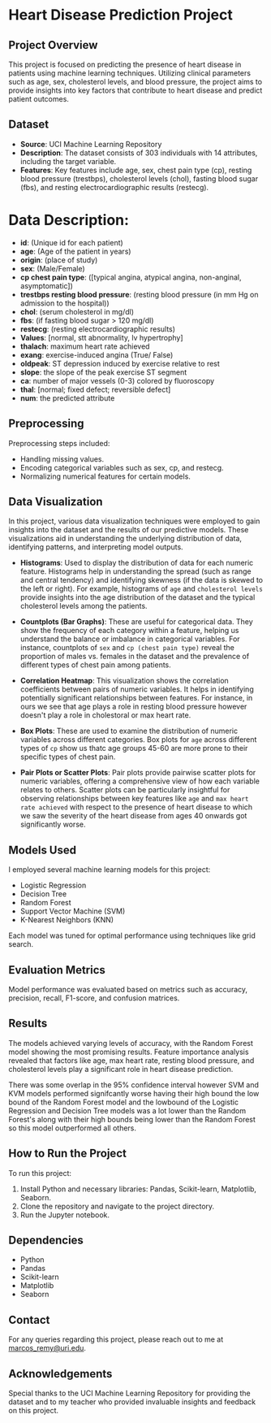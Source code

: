 # Heart Disease Prediction Project

## Project Overview
This project is focused on predicting the presence of heart disease in patients using machine learning techniques. Utilizing clinical parameters such as age, sex, cholesterol levels, and blood pressure, the project aims to provide insights into key factors that contribute to heart disease and predict patient outcomes.

## Dataset
- **Source**: UCI Machine Learning Repository
- **Description**: The dataset consists of 303 individuals with 14 attributes, including the target variable.
- **Features**: Key features include age, sex, chest pain type (cp), resting blood pressure (trestbps), cholesterol levels (chol), fasting blood sugar (fbs), and resting electrocardiographic results (restecg).

# Data Description:
- **id**: (Unique id for each patient)
- **age**: (Age of the patient in years)
- **origin**: (place of study)
- **sex**: (Male/Female)
- **cp chest pain type**: ([typical angina, atypical angina, non-anginal, asymptomatic])
- **trestbps resting blood pressure**: (resting blood pressure (in mm Hg on admission to the hospital))
- **chol**: (serum cholesterol in mg/dl)
- **fbs**: (if fasting blood sugar > 120 mg/dl)
- **restecg**: (resting electrocardiographic results)
- **Values**: [normal, stt abnormality, lv hypertrophy]
- **thalach**: maximum heart rate achieved
- **exang**: exercise-induced angina (True/ False)
- **oldpeak**: ST depression induced by exercise relative to rest
- **slope**: the slope of the peak exercise ST segment
- **ca**: number of major vessels (0-3) colored by fluoroscopy
- **thal**: [normal; fixed defect; reversible defect]
- **num**: the predicted attribute

## Preprocessing
Preprocessing steps included:
- Handling missing values.
- Encoding categorical variables such as sex, cp, and restecg.
- Normalizing numerical features for certain models.

## Data Visualization

In this project, various data visualization techniques were employed to gain insights into the dataset and the results of our predictive models. These visualizations aid in understanding the underlying distribution of data, identifying patterns, and interpreting model outputs.

 - **Histograms**: Used to display the distribution of data for each numeric feature. Histograms help in understanding the spread (such as range and central tendency) and identifying skewness (if the data is skewed to the left or right). For example, histograms of `age` and `cholesterol levels` provide insights into the age distribution of the dataset and the typical cholesterol levels among the patients.

- **Countplots (Bar Graphs)**: These are useful for categorical data. They show the frequency of each category within a feature, helping us understand the balance or imbalance in categorical variables. For instance, countplots of `sex` and `cp (chest pain type)` reveal the proportion of males vs. females in the dataset and the prevalence of different types of chest pain among patients.

- **Correlation Heatmap**: This visualization shows the correlation coefficients between pairs of numeric variables. It helps in identifying potentially significant relationships between features. For instance, in ours we see that age plays a role in resting blood pressure however doesn't play a role in cholestoral or  max heart rate.

- **Box Plots**: These are used to examine the distribution of numeric variables across different categories. Box plots for `age` across different types of `cp` show us thatc age groups 45-60 are more prone to their specific types of chest pain.

- **Pair Plots or Scatter Plots**: Pair plots provide pairwise scatter plots for numeric variables, offering a comprehensive view of how each variable relates to others. Scatter plots can be particularly insightful for observing relationships between key features like `age` and `max heart rate achieved` with respect to the presence of heart disease to which we saw the severity of the heart disease from ages 40 onwards got significantly worse.

## Models Used
I employed several machine learning models for this project:
- Logistic Regression
- Decision Tree
- Random Forest
- Support Vector Machine (SVM)
- K-Nearest Neighbors (KNN)

Each model was tuned for optimal performance using techniques like grid search.

## Evaluation Metrics
Model performance was evaluated based on metrics such as accuracy, precision, recall, F1-score, and confusion matrices.

## Results
The models achieved varying levels of accuracy, with the Random Forest model showing the most promising results. Feature importance analysis revealed that factors like age, max heart rate, resting blood pressure, and cholesterol levels play a significant role in heart disease prediction.

There was some overlap in the 95% confidence interval however SVM and KVM models performed signifcantly worse having their high bound the low bound of the Random Forest model and the lowbound of the Logistic Regression and Decision Tree models was a lot lower than the Random Forest's along with their high bounds being lower than the Random Forest so this model outperformed all others.

## How to Run the Project
To run this project:
1. Install Python and necessary libraries: Pandas, Scikit-learn, Matplotlib, Seaborn.
2. Clone the repository and navigate to the project directory.
3. Run the Jupyter notebook.

## Dependencies
- Python
- Pandas
- Scikit-learn
- Matplotlib
- Seaborn

## Contact
For any queries regarding this project, please reach out to me at marcos_remy@uri.edu.

## Acknowledgements
Special thanks to the UCI Machine Learning Repository for providing the dataset and to my teacher who provided invaluable insights and feedback on this project.
